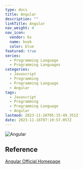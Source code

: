 ```yaml
---
type: docs
title: Angular
description: ""
linkTitle: Angular
nav_weight: 4
nav_icon:
  vendor: bs
  name: book
  color: blue
featured: true
series:
  - Programming Language
  - Programming Languages
categories:
  - Javascript
  - Programming
  - Programming Language
  - Angular
tags:
  - Javascript
  - Programming
  - Programming Language
  - Angular
lastmod: 2023-11-26T05:15:49.351Z
date: 2023-11-16T07:19:57.057Z
---
```


![Angular](/programming/angular.webp)

## Reference

[Angular Official Homepage](https://angular.io/)
